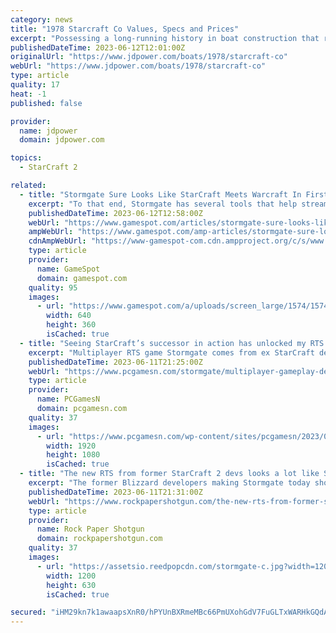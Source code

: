 ```yaml
---
category: news
title: "1978 Starcraft Co Values, Specs and Prices"
excerpt: "Possessing a long-running history in boat construction that reaches back to 1903, Starcraft is experienced in building boats with aluminum and fiberglass hulls. Starcraft produces a wide range of watercraft, offering a diverse assortment of fishing ..."
publishedDateTime: 2023-06-12T12:01:00Z
originalUrl: "https://www.jdpower.com/boats/1978/starcraft-co"
webUrl: "https://www.jdpower.com/boats/1978/starcraft-co"
type: article
quality: 17
heat: -1
published: false

provider:
  name: jdpower
  domain: jdpower.com

topics:
  - StarCraft 2

related:
  - title: "Stormgate Sure Looks Like StarCraft Meets Warcraft In First Gameplay Reveal"
    excerpt: "To that end, Stormgate has several tools that help streamline the gameplay for newcomers as they become more familiar with the nuances of this strategy game. \"We are building Stormgate for the real-time strategy community--past,"
    publishedDateTime: 2023-06-12T12:58:00Z
    webUrl: "https://www.gamespot.com/articles/stormgate-sure-looks-like-starcraft-meets-warcraft-in-first-gameplay-reveal/1100-6515093/"
    ampWebUrl: "https://www.gamespot.com/amp-articles/stormgate-sure-looks-like-starcraft-meets-warcraft-in-first-gameplay-reveal/1100-6515093/"
    cdnAmpWebUrl: "https://www-gamespot-com.cdn.ampproject.org/c/s/www.gamespot.com/amp-articles/stormgate-sure-looks-like-starcraft-meets-warcraft-in-first-gameplay-reveal/1100-6515093/"
    type: article
    provider:
      name: GameSpot
      domain: gamespot.com
    quality: 95
    images:
      - url: "https://www.gamespot.com/a/uploads/screen_large/1574/15746725/4151292-1.jpg"
        width: 640
        height: 360
        isCached: true
  - title: "Seeing StarCraft’s successor in action has unlocked my RTS instincts"
    excerpt: "Multiplayer RTS game Stormgate comes from ex StarCraft devs at Frost Giant Studios, and its 1v1 gameplay reveal shows exactly why you should be excited."
    publishedDateTime: 2023-06-11T21:25:00Z
    webUrl: "https://www.pcgamesn.com/stormgate/multiplayer-gameplay-demo"
    type: article
    provider:
      name: PCGamesN
      domain: pcgamesn.com
    quality: 37
    images:
      - url: "https://www.pcgamesn.com/wp-content/sites/pcgamesn/2023/06/stormgate-rts-game-starcraft-spiritual-successor-frost-giant-studios.jpg"
        width: 1920
        height: 1080
        isCached: true
  - title: "The new RTS from former StarCraft 2 devs looks a lot like StarCraft 2"
    excerpt: "The former Blizzard developers making Stormgate today showed a gameplay trailer for their new real-time strategy game."
    publishedDateTime: 2023-06-11T21:31:00Z
    webUrl: "https://www.rockpapershotgun.com/the-new-rts-from-former-starcraft-2-devs-looks-a-lot-like-starcraft-2"
    type: article
    provider:
      name: Rock Paper Shotgun
      domain: rockpapershotgun.com
    quality: 37
    images:
      - url: "https://assetsio.reedpopcdn.com/stormgate-c.jpg?width=1200&height=630&fit=crop&enable=upscale&auto=webp"
        width: 1200
        height: 630
        isCached: true

secured: "iHM29kn7k1awaapsXnR0/hPYUnBXRmeMBc66PmUXohGdV7FuGLTxWARHkGQdADLCWVa/H5TAi0vQTuqxge8ccCk+xS9QB92yo3i9rKpZoQblt5ltl7YuXOnySyvsUAD/k/DlmtoWLLpmQCtFIX0A0OY5uMdp8AtxtIvAG9HiZwNXP/vCGrMkhrSyabTurAKO533ZWeeuTIrOCNi/2p85qmKTzfrHTN5bn8zxjsWNTEVqooLml+HPMYgqB9Z2pAIkIYtRUjfcw+LYg30UWM74dPf9YkJH8qfW0C1Z8PjeDSPz2THs4xlr04twFBDNPAVcY30549MwM2vUSX2XOk0d3PKi+8f+mEGlJ85fQjgj48c=;8r7EI3kha3qCTrw/DF63Pw=="
---
```


